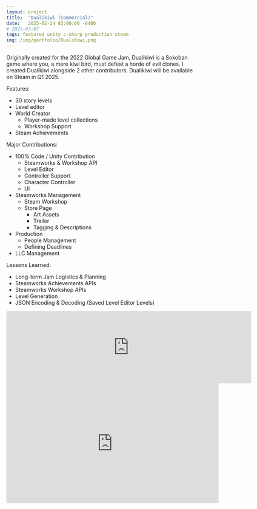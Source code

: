 ```yaml
---
layout: project
title:  "Dualikiwi (Commercial)"
date:   2025-02-24 03:00:00 -0400
# 2025-03-07
tags: featured unity c-sharp production steam
img: /img/portfolio/DualiKiwi.png
---
```


Originally created for the 2022 Global Game Jam, Dualikiwi is a Sokoban game where you, a mere kiwi bird, must defeat a horde of evil clones. I created Dualikiwi alongside 2 other contributors. Dualikiwi will be available on Steam in Q1 2025.

Features:
- 30 story levels 
- Level editor
- World Creator
  - Player-made level collections
  - Workshop Support
- Steam Achievements

Major Contributions:
- 100% Code / Unity Contribution
  - Steamworks & Workshop API
  - Level Editor
  - Controller Support
  - Character Controller
  - UI
- Steamworks Management
  - Steam Workshop
  - Store Page
    - Art Assets
    - Trailer
    - Tagging & Descriptions
- Production
  - People Management
  - Defining Deadlines
- LLC Management

Lessons Learned:
- Long-term Jam Logistics & Planning
- Steamworks Achievements APIs
- Steamworks Workshop APIs
- Level Generation
- JSON Encoding & Decoding (Saved Level Editor Levels)

<iframe src="https://store.steampowered.com/widget/2588940/" frameborder="0" width="646" height="190"></iframe>
<br/>
<iframe width="560" height="315" src="https://www.youtube.com/embed/i7sVF3Z8gr0?si=0N3wXT6jcvDCxiZc" title="YouTube video player" frameborder="0" allow="accelerometer; autoplay; clipboard-write; encrypted-media; gyroscope; picture-in-picture; web-share" referrerpolicy="strict-origin-when-cross-origin" allowfullscreen></iframe>